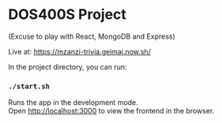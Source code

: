 # DOS400S Project

(Excuse to play with React, MongoDB and Express)

Live at: https://mzanzi-trivia.geimaj.now.sh/

In the project directory, you can run:

### `./start.sh`

Runs the app in the development mode.<br>
Open [http://localhost:3000](http://localhost:3000) to view the frontend in the browser.
